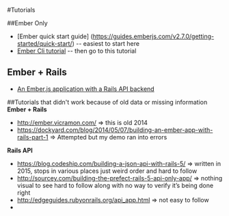 #Tutorials

##Ember Only
* [Ember quick start guide] (https://guides.emberjs.com/v2.7.0/getting-started/quick-start/)
    -- easiest to start here
* [Ember Cli tutorial](https://guides.emberjs.com/v2.7.0/tutorial/ember-cli/)
    -- then go to this tutorial

## Ember + Rails
* [An Ember.js application with a Rails API backend](http://9elements.com/io/index.php/an-ember-js-application-with-a-rails-api-backend/)


##Tutorials that didn't work because of old data or missing information
**Ember + Rails**
* http://ember.vicramon.com/ => this is old 2014
* https://dockyard.com/blog/2014/05/07/building-an-ember-app-with-rails-part-1 => Attempted but my demo ran into errors

**Rails API**
* https://blog.codeship.com/building-a-json-api-with-rails-5/ => written in 2015, stops in various places just weird order and hard to follow
* http://sourcey.com/building-the-prefect-rails-5-api-only-app/ => nothing visual to see hard to follow along with no way to verify it’s being done right 
* http://edgeguides.rubyonrails.org/api_app.html => not easy to follow
* 

